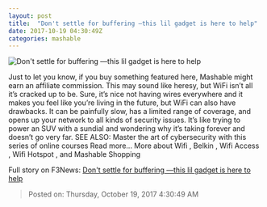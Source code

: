 ```yaml
---
layout: post
title:  "Don't settle for buffering —this lil gadget is here to help"
date: 2017-10-19 04:30:49Z
categories: mashable
---
```


![Don't settle for buffering —this lil gadget is here to help](https://i.amz.mshcdn.com/52OyPPM_WbPKakBpWPWFqRb1jlI=/1200x630/2017%2F10%2F19%2Ffe%2F0e8c577347c8475da30bf6d2f98e8f73.01d88.jpg)

Just to let you know, if you buy something featured here, Mashable might earn an affiliate commission. This may sound like heresy, but WiFi isn’t all it’s cracked up to be. Sure, it’s nice not having wires everywhere and it makes you feel like you’re living in the future, but WiFi can also have drawbacks. It can be painfully slow, has a limited range of coverage, and opens up your network to all kinds of security issues. It’s like trying to power an SUV with a sundial and wondering why it’s taking forever and doesn’t go very far. SEE ALSO: Master the art of cybersecurity with this series of online courses Read more... More about Wifi , Belkin , Wifi Access , Wifi Hotspot , and Mashable Shopping


Full story on F3News: [Don't settle for buffering —this lil gadget is here to help](http://www.f3nws.com/n/spz4vF)

> Posted on: Thursday, October 19, 2017 4:30:49 AM
